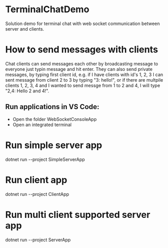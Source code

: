# TerminalChatDemo

Solution demo for terminal chat with web socket communication between server and clients.

# How to send messages with clients

Chat clients can send messages each other by broadcasting message to everyone just typin message and hit enter.
They can also send private messages, by typing first client id, e.g. if I have clients with id's 1, 2, 3 I can sent message from client 2 to 3
by typing "3: hello!", or if there are multpile clients 1, 2, 3, 4 and I wanted to send messge from 1 to 2 and 4, I will type "2,4: Hello 2 and 4!".

## Run applications in VS Code:

- Open the folder WebSocketConsoleApp
- Open an integrated terminal

# Run simple server app

dotnet run --project SimpleServerApp

# Run client app

dotnet run --project ClientApp

# Run multi client supported server app

dotnet run --project ServerApp
